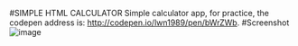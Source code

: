 #SIMPLE HTML CALCULATOR
Simple calculator app, for practice, the codepen address is: http://codepen.io/lwn1989/pen/bWrZWb.
#Screenshot
![image](https://image.ibb.co/n8oZJQ/Screen_Shot_2017_06_13_at_21_46_49.png)
 
